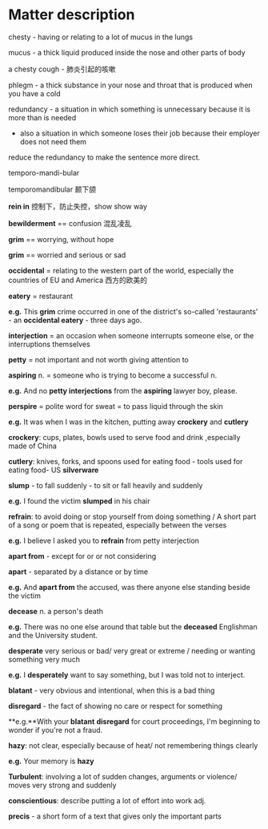 # Matter description

chesty - having or relating to a lot of mucus in the lungs

mucus - a thick liquid produced inside the nose and other parts of body

a chesty cough - 肺炎引起的咳嗽



phlegm - a thick substance in your nose and throat that is produced when you have a cold





redundancy - a situation in which something is unnecessary because it is more than is needed

- also a situation in which someone loses their job because their employer does not need them

reduce the redundancy to make the sentence more direct.



temporo-mandi-bular

temporomandibular 颞下颌



**rein in** 控制下，防止失控，show show way

**bewilderment** == confusion 混乱凌乱

**grim** == worrying, without hope

**grim** == worried and serious or sad

**occidental** = relating to the western part of the world, especially the countries of EU and America 西方的欧美的

**eatery** = restaurant

**e.g.** This **grim** crime occurred in one of the district's so-called 'restaurants' - an **occidental eatery** - three days ago.



**interjection** = an occasion when someone interrupts someone else, or the interruptions themselves 

**petty** = not important and not worth giving attention to 

**aspiring** n. = someone who is trying to become a successful n.

**e.g.** And no **petty interjections** from the **aspiring** lawyer boy, please.

**perspire** = polite word for sweat = to pass liquid through the skin



**e.g.** It was when I was in the kitchen, putting away **crockery** and **cutlery**

**crockery**: cups, plates, bowls used to serve food and drink ,especially made of China

**cutlery**: knives, forks, and spoons used for eating food - tools used for eating food- US **silverware**



**slump** - to fall suddenly - to sit or fall heavily and suddenly

**e.g.** I found the victim **slumped** in his chair



**refrain**: to avoid doing or stop yourself from doing something / A short part of a song or poem that is repeated, especially between the verses

**e.g.** I believe I asked you to **refrain** from petty interjection



**apart from**  - except for or or not considering

**apart** - separated by a distance or by time

**e.g.** And **apart from** the accused, was there anyone else standing beside the victim



**decease** n. a person's death

**e.g.** There was no one else around that table but the **deceased** Englishman and the University student.



**desperate** very serious or bad/ very great or extreme / needing or wanting something very much

**e.g.** I **desperately** want to say something, but I was told not to interject.



**blatant** - very obvious and intentional, when this is a bad thing

**disregard** - the fact of showing no care or respect for something

**e.g.**With your **blatant** **disregard** for court proceedings, I'm beginning to wonder if you're not a fraud.



**hazy**: not clear, especially because of heat/ not remembering things clearly

**e.g.** Your memory is **hazy**



**Turbulent**: involving a lot of sudden changes, arguments or violence/ moves very strong and suddenly

**conscientious**: describe putting a lot of effort into work adj.

**precis** - a short form of a text that gives only the important parts